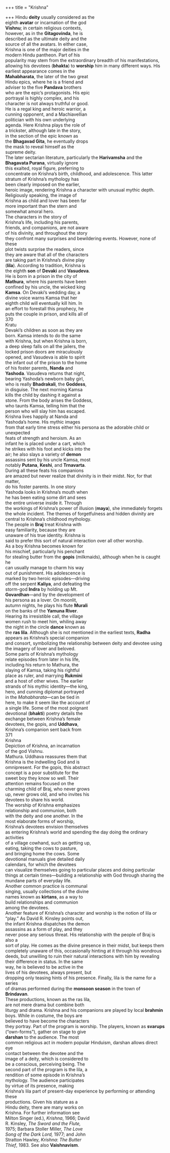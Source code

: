 +++
title = "Krishna"

+++
Hindu **deity** usually considered as the  
eighth **avatar** or incarnation of the god  
**Vishnu**; in certain religious contexts,  
however, as in the **Gitagovinda**, he is  
described as the ultimate deity and the  
source of all the avatars. In either case,  
Krishna is one of the major deities in the  
modern Hindu pantheon. Part of his  
popularity may stem from the extraordinary breadth of his manifestations,  
allowing his devotees (**bhakta**) to **worship** him in many different ways. His  
earliest appearance comes in the  
**Mahabharata**, the later of the two great  
Hindu epics, where he is a friend and  
adviser to the five **Pandava** brothers  
who are the epic’s protagonists. His epic  
portrayal is highly complex, and his  
character is not always truthful or good.  
He is a regal king and heroic warrior, a  
cunning opponent, and a Machiavellian  
politician with his own underlying  
agenda. Here Krishna plays the role of  
a trickster, although late in the story,  
in the section of the epic known as  
the **Bhagavad Gita**, he eventually drops  
the mask to reveal himself as the  
supreme deity.  
The later sectarian literature, particularly the **Harivamsha** and the  
**Bhagavata Purana**, virtually ignore  
this exalted, royal figure, preferring to  
concentrate on Krishna’s birth, childhood, and adolescence. This latter  
stratum of Krishna’s mythology has  
been clearly imposed on the earlier,  
heroic image, rendering Krishna a character with unusual mythic depth.  
Religiously speaking, the image of  
Krishna as child and lover has been far  
more important than the stern and  
somewhat amoral hero.  
The characters in the story of  
Krishna’s life, including his parents,  
friends, and companions, are not aware  
of his divinity, and throughout the story  
they confront many surprises and bewildering events. However, none of these  
plot twists surprise the readers, since  
they are aware that all of the characters  
are taking part in Krishna’s divine play  
(**lila**). According to tradition, Krishna is  
the eighth **son** of **Devaki** and **Vasudeva**.  
He is born in a prison in the city of  
**Mathura**, where his parents have been  
confined by his uncle, the wicked king  
**Kamsa**. On Devaki’s wedding day, a  
divine voice warns Kamsa that her  
eighth child will eventually kill him. In  
an effort to forestall this prophecy, he  
puts the couple in prison, and kills all of  
370  
Kratu  
Devaki’s children as soon as they are  
born. Kamsa intends to do the same  
with Krishna, but when Krishna is born,  
a deep sleep falls on all the jailers, the  
locked prison doors are miraculously  
opened, and Vasudeva is able to spirit  
the infant out of the prison to the home  
of his foster parents, **Nanda** and  
**Yashoda**. Vasudeva returns that night,  
bearing Yashoda’s newborn baby girl,  
who is really **Bhadrakali**, the **Goddess**,  
in disguise. The next morning Kamsa  
kills the child by dashing it against a  
stone. From the body arises the Goddess,  
who taunts Kamsa, telling him that the  
person who will slay him has escaped.  
Krishna lives happily at Nanda and  
Yashoda’s home. His mythic images  
from that early time stress either his persona as the adorable child or unexpected  
feats of strength and heroism. As an  
infant he is placed under a cart, which  
he strikes with his foot and kicks into the  
air; he also slays a variety of **demon**  
assassins sent by his uncle Kamsa, most  
notably **Putana**, **Keshi**, and **Trnavarta**.  
During all these feats his companions  
are amazed but never realize that divinity is in their midst. Nor, for that matter,  
do his foster parents. In one story  
Yashoda looks in Krishna’s mouth when  
he has been eating some dirt and sees  
the entire universe inside it. Through  
the workings of Krishna’s power of illusion (**maya**), she immediately forgets  
the whole incident. The themes of forgetfulness and hidden divinity are central to Krishna’s childhood mythology.  
The people in **Braj** treat Krishna with  
easy familiarity, because they are  
unaware of his true identity. Krishna is  
said to prefer this sort of natural interaction over all other worship.  
As a boy Krishna becomes known for  
his mischief, particularly his penchant  
for stealing butter from the **gopis** (milkmaids), although when he is caught he  
can usually manage to charm his way  
out of punishment. His adolescence is  
marked by two heroic episodes—driving  
off the serpent **Kaliya**, and defeating the  
storm-god **Indra** by holding up Mt.  
**Govardhan**—and by the development of  
his persona as a lover. On moonlit,  
autumn nights, he plays his flute **Murali**  
on the banks of the **Yamuna River**.  
Hearing its irresistible call, the village  
women rush to meet him, whiling away  
the night in the circle **dance** known as  
the **ras lila**. Although she is not mentioned in the earliest texts, **Radha**  
appears as Krishna’s special companion  
and consort, symbolizing the relationship between deity and devotee using  
the imagery of lover and beloved.  
Some parts of Krishna’s mythology  
relate episodes from later in his life,  
including his return to Mathura, the  
slaying of Kamsa, taking his rightful  
place as ruler, and marrying **Rukmini**  
and a host of other wives. The earlier  
strands of his mythic identity—the king,  
hero, and cunning diplomat portrayed  
in the *Mahabharata*—can be tied in  
here, to make it seem like the account of  
a single life. Some of the most poignant  
devotional (**bhakti**) poetry details the  
exchange between Krishna’s female  
devotees, the gopis, and **Uddhava**,  
Krishna’s companion sent back from  
371  
Krishna  
Depiction of Krishna, an incarnation  
of the god Vishnu.  
Mathura. Uddhava reassures them that  
Krishna is the indwelling God and is  
omnipresent. For the gopis, this abstract  
concept is a poor substitute for the  
sweet boy they know so well. Their  
attention remains focused on the  
charming child of Braj, who never grows  
up, never grows old, and who invites his  
devotees to share his world.  
The worship of Krishna emphasizes  
relationship and communion, both  
with the deity and one another. In the  
most elaborate forms of worship,  
Krishna’s devotees envision themselves  
as entering Krishna’s world and spending the day doing the ordinary activities  
of a village cowhand, such as getting up,  
eating, taking the cows to pasture,  
and bringing home the cows. Some  
devotional manuals give detailed daily  
calendars, for which the devotees  
can visualize themselves going to particular places and doing particular  
things at certain times—building a relationship with God through sharing the  
mundane parts of everyday life.  
Another common practice is communal  
singing, usually collections of the divine  
names known as **kirtans**, as a way to  
build relationships and communion  
among the devotees.  
Another feature of Krishna’s character and worship is the notion of lila or  
“play.” As David R. Kinsley points out,  
the infant Krishna dispatches the demon  
assassins as a form of play, and they  
never pose any serious threat. His relationship with the people of Braj is also a  
sort of play. He comes as the divine presence in their midst, but keeps them  
completely unaware of this, occasionally hinting at it through his wondrous  
deeds, but unwilling to ruin their natural interactions with him by revealing  
their difference in status. In the same  
way, he is believed to be active in the  
lives of his devotees, always present, but  
dropping only teasing hints of his presence. Finally, lila is the name for a series  
of dramas performed during the **monsoon season** in the town of **Brindavan**.  
These productions, known as the ras lila,  
are not mere drama but combine both  
liturgy and drama. Krishna and his companions are played by local **brahmin**  
boys. While in costume, the boys are  
believed to have become the characters  
they portray. Part of the program is worship. The players, known as **svarups**  
(“own-forms”), gather on stage to give  
**darshan** to the audience. The most  
common religious act in modern popular Hinduism, darshan allows direct eye  
contact between the devotee and the  
image of a deity, which is considered to  
be a conscious, perceiving being. The  
second part of the program is the lila, a  
rendition of some episode in Krishna’s  
mythology. The audience participates  
by virtue of its presence, making  
Krishna’s lila part of present-day experience by performing or attending these  
productions. Given his stature as a  
Hindu deity, there are many works on  
Krishna. For further information see  
Milton Singer (ed.), *Krishna*, 1966; David  
R. Kinsley, *The Sword and the Flute,*  
1975; Barbara Stoller Miller, *The Love*  
*Song of the Dark Lord,* 1977; and John  
Stratton Hawley, *Krishna*: *The Butter*  
*Thief*, 1983. See also **Vaishnavism**.
